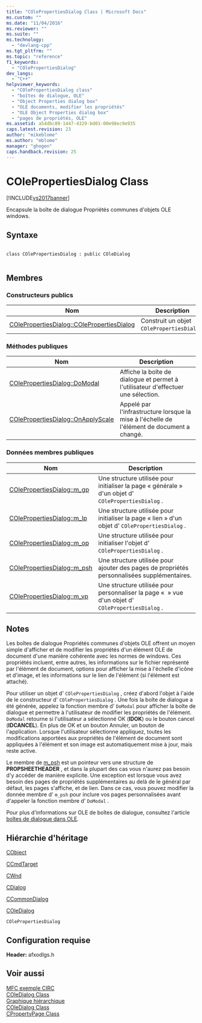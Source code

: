 ```yaml
---
title: "COlePropertiesDialog Class | Microsoft Docs"
ms.custom: ""
ms.date: "11/04/2016"
ms.reviewer: ""
ms.suite: ""
ms.technology: 
  - "devlang-cpp"
ms.tgt_pltfrm: ""
ms.topic: "reference"
f1_keywords: 
  - "COlePropertiesDialog"
dev_langs: 
  - "C++"
helpviewer_keywords: 
  - "COlePropertiesDialog class"
  - "boîtes de dialogue, OLE"
  - "Object Properties dialog box"
  - "OLE documents, modifier les propriétés"
  - "OLE Object Properties dialog box"
  - "pages de propriétés, OLE"
ms.assetid: a54dbc89-1447-4329-bd01-00e98ec9e935
caps.latest.revision: 23
author: "mikeblome"
ms.author: "mblome"
manager: "ghogen"
caps.handback.revision: 25
---
```

# COlePropertiesDialog Class
[!INCLUDE[vs2017banner](../../assembler/inline/includes/vs2017banner.md)]

Encapsule la boîte de dialogue Propriétés communes d'objets OLE windows.  
  
## Syntaxe  
  
```  
  
class COlePropertiesDialog : public COleDialog  
  
```  
  
## Membres  
  
### Constructeurs publics  
  
|Nom|Description|  
|---------|-----------------|  
|[COlePropertiesDialog::COlePropertiesDialog](../Topic/COlePropertiesDialog::COlePropertiesDialog.md)|Construit un objet `COlePropertiesDialog`.|  
  
### Méthodes publiques  
  
|Nom|Description|  
|---------|-----------------|  
|[COlePropertiesDialog::DoModal](../Topic/COlePropertiesDialog::DoModal.md)|Affiche la boîte de dialogue et permet à l'utilisateur d'effectuer une sélection.|  
|[COlePropertiesDialog::OnApplyScale](../Topic/COlePropertiesDialog::OnApplyScale.md)|Appelé par l'infrastructure lorsque la mise à l'échelle de l'élément de document a changé.|  
  
### Données membres publiques  
  
|Nom|Description|  
|---------|-----------------|  
|[COlePropertiesDialog::m\_gp](../Topic/COlePropertiesDialog::m_gp.md)|Une structure utilisée pour initialiser la page « générale » d'un objet d' `COlePropertiesDialog` .|  
|[COlePropertiesDialog::m\_lp](../Topic/COlePropertiesDialog::m_lp.md)|Une structure utilisée pour initialiser la page « lien » d'un objet d' `COlePropertiesDialog` .|  
|[COlePropertiesDialog::m\_op](../Topic/COlePropertiesDialog::m_op.md)|Une structure utilisée pour initialiser l'objet d' `COlePropertiesDialog` .|  
|[COlePropertiesDialog::m\_psh](../Topic/COlePropertiesDialog::m_psh.md)|Une structure utilisée pour ajouter des pages de propriétés personnalisées supplémentaires.|  
|[COlePropertiesDialog::m\_vp](../Topic/COlePropertiesDialog::m_vp.md)|Une structure utilisée pour personnaliser la page «  » vue d'un objet d' `COlePropertiesDialog` .|  
  
## Notes  
 Les boîtes de dialogue Propriétés communes d'objets OLE offrent un moyen simple d'afficher et de modifier les propriétés d'un élément OLE de document d'une manière cohérente avec les normes de windows.  Ces propriétés incluent, entre autres, les informations sur le fichier représenté par l'élément de document, options pour afficher la mise à l'échelle d'icône et d'image, et les informations sur le lien de l'élément \(si l'élément est attaché\).  
  
 Pour utiliser un objet d' `COlePropertiesDialog` , créez d'abord l'objet à l'aide de le constructeur d' `COlePropertiesDialog` .  Une fois la boîte de dialogue a été générée, appelez la fonction membre d' `DoModal` pour afficher la boîte de dialogue et permettre à l'utilisateur de modifier les propriétés de l'élément.  `DoModal` retourne si l'utilisateur a sélectionné OK \(**IDOK**\) ou le bouton cancel \(**IDCANCEL**\).  En plus de OK et un bouton Annuler, un bouton de l'application.  Lorsque l'utilisateur sélectionne appliquez, toutes les modifications apportées aux propriétés de l'élément de document sont appliquées à l'élément et son image est automatiquement mise à jour, mais reste active.  
  
 Le membre de [m\_psh](../Topic/COlePropertiesDialog::m_psh.md) est un pointeur vers une structure de **PROPSHEETHEADER** , et dans la plupart des cas vous n'aurez pas besoin d'y accéder de manière explicite.  Une exception est lorsque vous avez besoin des pages de propriétés supplémentaires au delà de le général par défaut, les pages s'affiche, et de lien.  Dans ce cas, vous pouvez modifier la donnée membre d' `m_psh` pour inclure vos pages personnalisées avant d'appeler la fonction membre d' `DoModal` .  
  
 Pour plus d'informations sur OLE de boîtes de dialogue, consultez l'article [boîtes de dialogue dans OLE](../../mfc/dialog-boxes-in-ole.md).  
  
## Hiérarchie d'héritage  
 [CObject](../../mfc/reference/cobject-class.md)  
  
 [CCmdTarget](../../mfc/reference/ccmdtarget-class.md)  
  
 [CWnd](../../mfc/reference/cwnd-class.md)  
  
 [CDialog](../../mfc/reference/cdialog-class.md)  
  
 [CCommonDialog](../../mfc/reference/ccommondialog-class.md)  
  
 [COleDialog](../../mfc/reference/coledialog-class.md)  
  
 `COlePropertiesDialog`  
  
## Configuration requise  
 **Header:** afxodlgs.h  
  
## Voir aussi  
 [MFC exemple CIRC](../../top/visual-cpp-samples.md)   
 [COleDialog Class](../../mfc/reference/coledialog-class.md)   
 [Graphique hiérarchique](../../mfc/hierarchy-chart.md)   
 [COleDialog Class](../../mfc/reference/coledialog-class.md)   
 [CPropertyPage Class](../../mfc/reference/cpropertypage-class.md)